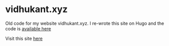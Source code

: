 # vidhukant.xyz
Old code for my website vidhukant.xyz. I re-wrote this site on Hugo and the code is [available here](https://github.com/MikunoNaka/vidhukant-website)

Visit this site [here](https://vidhukant.xyz)
